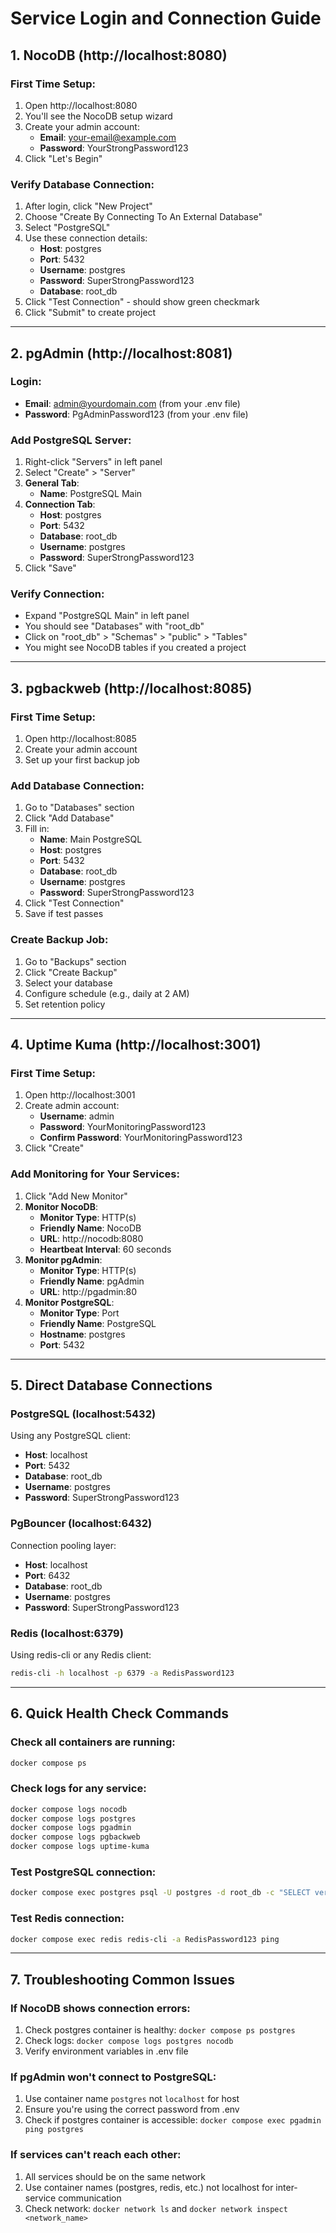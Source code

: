 # Service Login and Connection Guide

## 1. NocoDB (http://localhost:8080)

### First Time Setup:
1. Open http://localhost:8080
2. You'll see the NocoDB setup wizard
3. Create your admin account:
   - **Email**: your-email@example.com
   - **Password**: YourStrongPassword123
4. Click "Let's Begin"

### Verify Database Connection:
1. After login, click "New Project"
2. Choose "Create By Connecting To An External Database"
3. Select "PostgreSQL"
4. Use these connection details:
   - **Host**: postgres
   - **Port**: 5432
   - **Username**: postgres
   - **Password**: SuperStrongPassword123
   - **Database**: root_db
5. Click "Test Connection" - should show green checkmark
6. Click "Submit" to create project

---

## 2. pgAdmin (http://localhost:8081)

### Login:
- **Email**: admin@yourdomain.com (from your .env file)
- **Password**: PgAdminPassword123 (from your .env file)

### Add PostgreSQL Server:
1. Right-click "Servers" in left panel
2. Select "Create" > "Server"
3. **General Tab**:
   - **Name**: PostgreSQL Main
4. **Connection Tab**:
   - **Host**: postgres
   - **Port**: 5432
   - **Database**: root_db
   - **Username**: postgres
   - **Password**: SuperStrongPassword123
5. Click "Save"

### Verify Connection:
- Expand "PostgreSQL Main" in left panel
- You should see "Databases" with "root_db"
- Click on "root_db" > "Schemas" > "public" > "Tables"
- You might see NocoDB tables if you created a project

---

## 3. pgbackweb (http://localhost:8085)

### First Time Setup:
1. Open http://localhost:8085
2. Create your admin account
3. Set up your first backup job

### Add Database Connection:
1. Go to "Databases" section
2. Click "Add Database"
3. Fill in:
   - **Name**: Main PostgreSQL
   - **Host**: postgres
   - **Port**: 5432
   - **Database**: root_db
   - **Username**: postgres
   - **Password**: SuperStrongPassword123
4. Click "Test Connection"
5. Save if test passes

### Create Backup Job:
1. Go to "Backups" section
2. Click "Create Backup"
3. Select your database
4. Configure schedule (e.g., daily at 2 AM)
5. Set retention policy

---

## 4. Uptime Kuma (http://localhost:3001)

### First Time Setup:
1. Open http://localhost:3001
2. Create admin account:
   - **Username**: admin
   - **Password**: YourMonitoringPassword123
   - **Confirm Password**: YourMonitoringPassword123
3. Click "Create"

### Add Monitoring for Your Services:
1. Click "Add New Monitor"
2. **Monitor NocoDB**:
   - **Monitor Type**: HTTP(s)
   - **Friendly Name**: NocoDB
   - **URL**: http://nocodb:8080
   - **Heartbeat Interval**: 60 seconds
3. **Monitor pgAdmin**:
   - **Monitor Type**: HTTP(s)
   - **Friendly Name**: pgAdmin
   - **URL**: http://pgadmin:80
4. **Monitor PostgreSQL**:
   - **Monitor Type**: Port
   - **Friendly Name**: PostgreSQL
   - **Hostname**: postgres
   - **Port**: 5432

---

## 5. Direct Database Connections

### PostgreSQL (localhost:5432)
Using any PostgreSQL client:
- **Host**: localhost
- **Port**: 5432
- **Database**: root_db
- **Username**: postgres
- **Password**: SuperStrongPassword123

### PgBouncer (localhost:6432)
Connection pooling layer:
- **Host**: localhost
- **Port**: 6432
- **Database**: root_db
- **Username**: postgres
- **Password**: SuperStrongPassword123

### Redis (localhost:6379)
Using redis-cli or any Redis client:
```bash
redis-cli -h localhost -p 6379 -a RedisPassword123
```

---

## 6. Quick Health Check Commands

### Check all containers are running:
```bash
docker compose ps
```

### Check logs for any service:
```bash
docker compose logs nocodb
docker compose logs postgres
docker compose logs pgadmin
docker compose logs pgbackweb
docker compose logs uptime-kuma
```

### Test PostgreSQL connection:
```bash
docker compose exec postgres psql -U postgres -d root_db -c "SELECT version();"
```

### Test Redis connection:
```bash
docker compose exec redis redis-cli -a RedisPassword123 ping
```

---

## 7. Troubleshooting Common Issues

### If NocoDB shows connection errors:
1. Check postgres container is healthy: `docker compose ps postgres`
2. Check logs: `docker compose logs postgres nocodb`
3. Verify environment variables in .env file

### If pgAdmin won't connect to PostgreSQL:
1. Use container name `postgres` not `localhost` for host
2. Ensure you're using the correct password from .env
3. Check if postgres container is accessible: `docker compose exec pgadmin ping postgres`

### If services can't reach each other:
1. All services should be on the same network
2. Use container names (postgres, redis, etc.) not localhost for inter-service communication
3. Check network: `docker network ls` and `docker network inspect <network_name>`